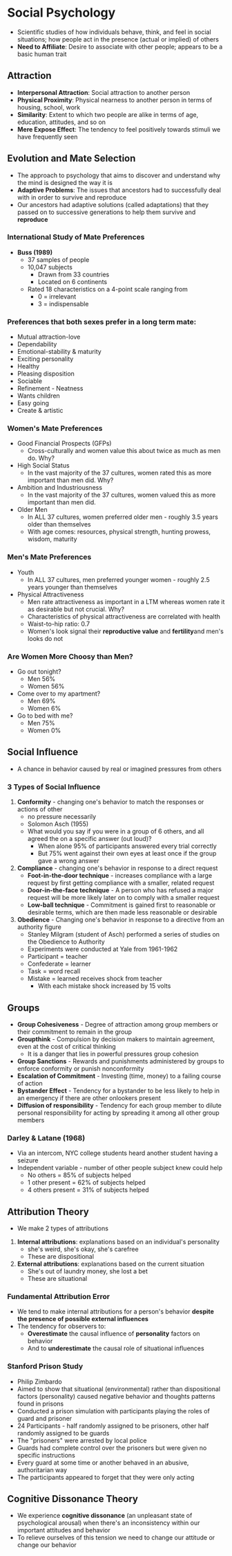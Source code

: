# Social Psychology
- Scientific studies of how individuals behave, think, and feel in social situations; how people act in the presence (actual or implied) of others
- **Need to Affiliate**: Desire to associate with other people; appears to be a basic human trait

## Attraction
- **Interpersonal Attraction**: Social attraction to another person
- **Physical Proximity**: Physical nearness to another person in terms of housing, school, work
- **Similarity**: Extent to which two people are alike in terms of age, education, attitudes, and so on
- **Mere Expose Effect**: The tendency to feel positively towards stimuli we have frequently seen

## Evolution and Mate Selection
- The approach to psychology that aims to discover and understand why the mind is designed the way it is
- **Adaptive Problems**: The issues that ancestors had to successfully deal with in order to survive and reproduce
- Our ancestors had adaptive solutions (called adaptations) that they passed on to successive generations to help them survive and **reproduce**

### International Study of Mate Preferences
- **Buss (1989)**
	- 37 samples of people
	- 10,047 subjects
		- Drawn from 33 countries
		- Located on 6 continents
	- Rated 18 characteristics on a 4-point scale ranging from
		- 0 = irrelevant
		- 3 = indispensable

### Preferences that both sexes prefer in a long term mate:
- Mutual attraction-love
- Dependability
- Emotional-stability & maturity
- Exciting personality
- Healthy
- Pleasing disposition
- Sociable
- Refinement - Neatness
- Wants children
- Easy going
- Create & artistic

### Women's Mate Preferences
- Good Financial Prospects (GFPs)
	- Cross-culturally and women value this about twice as much as men do. Why?
- High Social Status
	- In the vast majority of the 37 cultures, women rated this as more important than men did. Why?
- Ambition and Industriousness 
	- In the vast majority of the 37 cultures, women valued this as more important than men did.
- Older Men
	- In ALL 37 cultures, women preferred older men - roughly 3.5 years older than themselves
	- With age comes: resources, physical strength, hunting prowess, wisdom, maturity

### Men's Mate Preferences
- Youth
	- In ALL 37 cultures, men preferred younger women - roughly 2.5 years younger than themselves
- Physical Attractiveness
	- Men rate attractiveness as important in a LTM whereas women rate it as desirable but not crucial. Why?
	- Characteristics of physical attractiveness are correlated with health
	- Waist-to-hip ratio: 0.7
	- Women's look signal their **reproductive value** and **fertility**and men's looks do not 

### Are Women More Choosy than Men?
- Go out tonight?
	- Men 56%
	- Women 56%
- Come over to my apartment?
	- Men 69%
	- Women 6%
- Go to bed with me?
	- Men 75%
	- Women 0%


## Social Influence
- A chance in behavior caused by real or imagined pressures from others 

### 3 Types of Social Influence
1. **Conformity** - changing one's behavior to match the responses or actions of other
	- no pressure necessarily
	- Solomon Asch (1955)
	- What would you say if you were in a group of 6 others, and all agreed the on a specific answer (out loud)?
		- When alone 95% of participants answered every trial correctly
		- But 75% went against their own eyes at least once if the group gave a wrong answer
2. **Compliance** - changing one's behavior in response to a direct request
	- **Foot-in-the-door technique** - increases compliance with a large request by first getting compliance with a smaller, related request
	- **Door-in-the-face technique** - A person who has refused a major request will be more likely later on to comply with a smaller request
	- **Low-ball technique** - Commitment is gained first to reasonable or desirable terms, which are then made less reasonable or desirable
3. **Obedience** - Changing one's behavior in response to a directive from an authority figure
	- Stanley Milgram (student of Asch) performed a series of studies on the Obedience to Authority
	- Experiments were conducted at Yale from 1961-1962
	- Participant = teacher
	- Confederate = learner 
	- Task = word recall
	- Mistake = learned receives shock from teacher
		- With each mistake shock increased by 15 volts

## Groups
- **Group Cohesiveness** - Degree of attraction among group members or their commitment to remain in the group
- **Groupthink** - Compulsion by decision makers to maintain agreement, even at the cost of critical thinking
	- It is a danger that lies in powerful pressures group cohesion
- **Group Sanctions** - Rewards and punishments administered by groups to enforce conformity or punish nonconformity
- **Escalation of Commitment** - Investing (time, money) to a failing course of action
- **Bystander Effect** - Tendency for a bystander to be less likely to help in an emergency if there are other onlookers present
- **Diffusion of responsibility** - Tendency for each group member to dilute personal responsibility for acting by spreading it among all other group members

### **Darley & Latane (1968)**
- Via an intercom, NYC college students heard another student having a seizure
- Independent variable - number of other people subject knew could help
	- No others = 85% of subjects helped
	- 1 other present = 62% of subjects helped
	- 4 others present = 31% of subjects helped

## Attribution Theory
- We make 2 types of attributions
1. **Internal attributions**: explanations based on an individual's personality
	- she's weird, she's okay, she's carefree
	- These are dispositional
2. **External attributions**: explanations based on the current situation
	- She's out of laundry money, she lost a bet
	- These are situational

### Fundamental Attribution Error
- We tend to make internal attributions for a person's behavior **despite the presence of possible external influences**
- The tendency for observers to:
	- **Overestimate** the causal influence of **personality** factors on behavior
	- And to **underestimate** the causal role of situational influences

### Stanford Prison Study
- Philip Zimbardo
- Aimed to show that situational (environmental) rather than dispositional factors (personality) caused negative behavior and thoughts patterns found in prisons
- Conducted a prison simulation with participants playing the roles of guard and prisoner
- 24 Participants - half randomly assigned to be prisoners, other half randomly assigned to be guards
- The "prisoners" were arrested by local police
- Guards had complete control over the prisoners but were given no specific instructions
- Every guard at some time or another behaved in an abusive, authoritarian way
- The participants appeared to forget that they were only acting

## Cognitive Dissonance Theory
- We experience **cognitive dissonance** (an unpleasant state of psychological arousal) when there's an inconsistency within our important attitudes and behavior
- To relieve ourselves of this tension we need to change our attitude or change our behavior